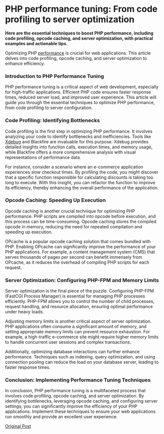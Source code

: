 # PHP performance tuning: From code profiling to server optimization

<p><strong>Here are the essential techniques to boost PHP performance, including code profiling, opcode caching, and server optimization, with practical examples and actionable tips.</strong></p>
<p>Optimizing PHP <a href="https://redrobot.online">performance</a> is crucial for web applications. This article delves into code profiling, opcode caching, and server optimization to enhance efficiency.</p>
<div>
<h3>Introduction to PHP Performance Tuning</h3>
PHP performance tuning is a critical aspect of web development, especially for high-traffic applications. Efficient PHP code ensures faster response times, reduced server load, and improved user experience. This article will guide you through the essential techniques to optimize PHP performance, from code profiling to server configuration.
<h3>Code Profiling: Identifying Bottlenecks</h3>
Code profiling is the first step in optimizing PHP performance. It involves analyzing your code to identify bottlenecks and inefficiencies. Tools like <a href="https://dantweb.dev/">Xdebug</a> and Blackfire are invaluable for this purpose. Xdebug provides detailed insights into function calls, execution times, and memory usage, while Blackfire offers a more comprehensive analysis with visual representations of performance data.

For instance, consider a scenario where an e-commerce application experiences slow checkout times. By profiling the code, you might discover that a specific function responsible for calculating discounts is taking too long to execute. With this insight, you can refactor the function to improve its efficiency, thereby enhancing the overall performance of the application.
<h3>Opcode Caching: Speeding Up Execution</h3>
Opcode caching is another crucial technique for optimizing PHP performance. PHP scripts are compiled into opcode before execution, and this process can be time-consuming. Opcode caching stores the compiled opcode in memory, reducing the need for repeated compilation and speeding up execution.

OPcache is a popular opcode caching solution that comes bundled with PHP. Enabling OPcache can significantly improve the performance of your PHP applications. For example, a content management system (CMS) that serves thousands of pages per second can benefit immensely from OPcache, as it reduces the overhead of compiling PHP scripts for each request.
<h3>Server Optimization: Configuring PHP-FPM and Memory Limits</h3>
Server optimization is the final piece of the puzzle. Configuring PHP-FPM (FastCGI Process Manager) is essential for managing PHP processes efficiently. PHP-FPM allows you to control the number of child processes, request handling, and resource allocation, ensuring optimal performance under heavy loads.

Adjusting memory limits is another critical aspect of server optimization. PHP applications often consume a significant amount of memory, and setting appropriate memory limits can prevent resource exhaustion. For example, a high-traffic e-commerce site might require higher memory limits to handle concurrent user sessions and complex transactions.

Additionally, optimizing database interactions can further enhance performance. Techniques such as indexing, query optimization, and using connection pooling can reduce the load on your database server, leading to faster response times.
<h3>Conclusion: Implementing Performance Tuning Techniques</h3>
In conclusion, PHP performance tuning is a multifaceted process that involves code profiling, opcode caching, and server optimization. By identifying bottlenecks, leveraging opcode caching, and configuring server settings, you can significantly improve the efficiency of your PHP applications. Implement these techniques to ensure your web applications run smoothly and provide an excellent user experience.

</div>

[Original Post](https://dantweb.dev/?p=686)
